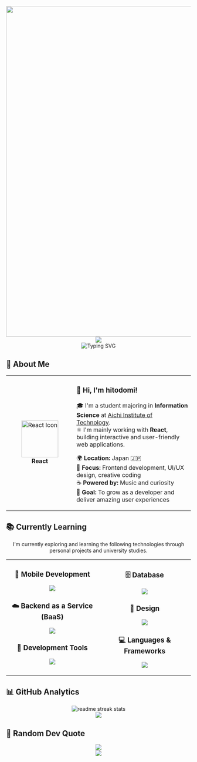 <div align="center">
  <img src="https://user-images.githubusercontent.com/74038190/212284100-561aa473-3905-4a80-b561-0d28506553ee.gif" width="900">
</div>

<div align="center">
  <img src="https://capsule-render.vercel.app/api?type=slice&color=gradient&customColorList=0,2,2,5,30&height=150&section=header&animation=twinkling" />
</div>

<div align="center">
  <img src="https://readme-typing-svg.herokuapp.com?font=Fira+Code&size=32&duration=2800&pause=2000&color=A9FEF7&center=true&vCenter=true&width=800&lines=Hi+there!+I'm+hitodomi+%F0%9F%91%8B;Information+Science+Student+%F0%9F%93%9A;React+Developer+%E2%9A%99%EF%B8%8F;Always+Growing+%E2%9C%A8" alt="Typing SVG" />
</div>

## 🌟 **About Me**

<div align="center">

<table>
<tr>
<td width="200" align="center">
  <img src="https://cdn.jsdelivr.net/gh/devicons/devicon/icons/react/react-original.svg" width="100" height="100" alt="React Icon" /><br>
  <strong>React</strong>
</td>

<td width="400" align="left">

### 👋 **Hi, I'm hitodomi!**

🎓 I'm a student majoring in **Information Science** at [Aichi Institute of Technology](https://www.ait.ac.jp/).  
⚛️ I'm mainly working with **React**, building interactive and user-friendly web applications.

🌍 **Location:** Japan 🇯🇵  
💼 **Focus:** Frontend development, UI/UX design, creative coding  
☕ **Powered by:** Music and curiosity  
🎯 **Goal:** To grow as a developer and deliver amazing user experiences  

</td>
</tr>
</table>

</div>

## 📚 **Currently Learning**

<p align="center">
I'm currently exploring and learning the following technologies through personal projects and university studies.
</p>

<table align="center">
<tr>
<td width="50%" align="center" valign="top">

### 📱  **Mobile Development**
<p align="center">
  <img src="https://skillicons.dev/icons?i=androidstudio" />
</p>

### ☁️  **Backend as a Service (BaaS)**
<p align="center">
  <img src="https://skillicons.dev/icons?i=firebase" />
</p>

### 🔧  **Development Tools**
<p align="center">
  <img src="https://skillicons.dev/icons?i=vscode,git,github" />
</p>

</td>
<td width="50%" align="center" valign="top">

### 🗄️  **Database**
<p align="center">
  <img src="https://skillicons.dev/icons?i=mysql" />
</p>

### 🎨  **Design**
<p align="center">
  <img src="https://skillicons.dev/icons?i=figma,ai,photoshop" />
</p>

### 💻  **Languages & Frameworks**
<p align="center">
  <img src="https://skillicons.dev/icons?i=js,ts,html,css,react,c,cpp" />
</p>

</td>
</tr>
</table>

## 📊 **GitHub Analytics**

<div align="center">
  <img src="https://github-readme-streak-stats.herokuapp.com/?user=hitodomi&theme=transparent&border_radius=10&starting_year=2020" alt="readme streak stats" />
</div>

<div align="center">
  <img src="https://github-readme-activity-graph.vercel.app/graph?username=hitodomi&custom_title=User's%20GitHub%20Activity%20Graph&bg_color=0d1117&color=58a6ff&line=58a6ff&point=58a6ff&area=true&hide_border=true" />
</div>

## 💭 **Random Dev Quote**

<div align="center">
  <img src="https://quotes-github-readme.vercel.app/api?type=horizontal&theme=transparent" />
</div>

<div align="center">
  <img src="https://capsule-render.vercel.app/api?type=waving&color=gradient&height=120&section=footer" />
</div>